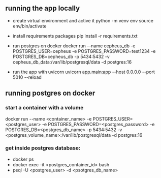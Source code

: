 ## running the app locally
- create virtual environment and active it
python -m venv env
source env/bin/activate

- install requirements packages
pip install -r requirements.txt


- run postgres on docker
docker run --name cepheus_db -e POSTGRES_USER=cepheus -e POSTGRES_PASSWORD=test1234 -e POSTGRES_DB=cepheus_db -p 5434:5432 -v cepheus_db_data:/var/lib/postgresql/data -d postgres:16

- run the app with uvicorn
uvicorn app.main:app --host 0.0.0.0 --port 5010 --reload


## running postgres on docker

### start a container with a volume
docker run --name <container_name> -e POSTGRES_USER=<postgres_user> -e POSTGRES_PASSWORD=<postgres_password> -e POSTGRES_DB=<postgres_db_name> -p 5434:5432 -v <postgres_volume_name>:/var/lib/postgresql/data -d postgres:16

### get inside postgres database:
- docker ps
- docker exec -it <postgres_container_id> bash
- psql -U <postgres_user> -d <psotgres_db_name>
